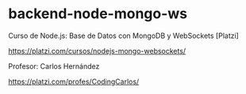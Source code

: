 # backend-node-mongo-ws
Curso de Node.js: Base de Datos con MongoDB y WebSockets [Platzi]

https://platzi.com/cursos/nodejs-mongo-websockets/

Profesor: Carlos Hernández

https://platzi.com/profes/CodingCarlos/
